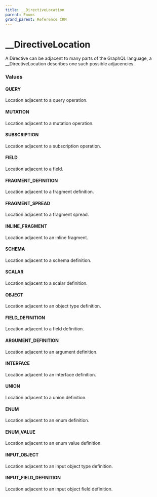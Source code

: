 ```yaml
---
title: __DirectiveLocation
parent: Enums
grand_parent: Reference CRM
---
```


# __DirectiveLocation

A Directive can be adjacent to many parts of the GraphQL language, a __DirectiveLocation describes one such possible adjacencies.

<h3 id="values">Values</h3>

  <h4 id="query" class="name anchored">QUERY</h4>

  <div class="description-wrapper">
   <p>Location adjacent to a query operation.</p>
  </div>

  <h4 id="mutation" class="name anchored">MUTATION</h4>

  <div class="description-wrapper">
   <p>Location adjacent to a mutation operation.</p>
  </div>

  <h4 id="subscription" class="name anchored">SUBSCRIPTION</h4>

  <div class="description-wrapper">
   <p>Location adjacent to a subscription operation.</p>
  </div>

  <h4 id="field" class="name anchored">FIELD</h4>

  <div class="description-wrapper">
   <p>Location adjacent to a field.</p>
  </div>

  <h4 id="fragment_definition" class="name anchored">FRAGMENT_DEFINITION</h4>

  <div class="description-wrapper">
   <p>Location adjacent to a fragment definition.</p>
  </div>

  <h4 id="fragment_spread" class="name anchored">FRAGMENT_SPREAD</h4>

  <div class="description-wrapper">
   <p>Location adjacent to a fragment spread.</p>
  </div>

  <h4 id="inline_fragment" class="name anchored">INLINE_FRAGMENT</h4>

  <div class="description-wrapper">
   <p>Location adjacent to an inline fragment.</p>
  </div>

  <h4 id="schema" class="name anchored">SCHEMA</h4>

  <div class="description-wrapper">
   <p>Location adjacent to a schema definition.</p>
  </div>

  <h4 id="scalar" class="name anchored">SCALAR</h4>

  <div class="description-wrapper">
   <p>Location adjacent to a scalar definition.</p>
  </div>

  <h4 id="object" class="name anchored">OBJECT</h4>

  <div class="description-wrapper">
   <p>Location adjacent to an object type definition.</p>
  </div>

  <h4 id="field_definition" class="name anchored">FIELD_DEFINITION</h4>

  <div class="description-wrapper">
   <p>Location adjacent to a field definition.</p>
  </div>

  <h4 id="argument_definition" class="name anchored">ARGUMENT_DEFINITION</h4>

  <div class="description-wrapper">
   <p>Location adjacent to an argument definition.</p>
  </div>

  <h4 id="interface" class="name anchored">INTERFACE</h4>

  <div class="description-wrapper">
   <p>Location adjacent to an interface definition.</p>
  </div>

  <h4 id="union" class="name anchored">UNION</h4>

  <div class="description-wrapper">
   <p>Location adjacent to a union definition.</p>
  </div>

  <h4 id="enum" class="name anchored">ENUM</h4>

  <div class="description-wrapper">
   <p>Location adjacent to an enum definition.</p>
  </div>

  <h4 id="enum_value" class="name anchored">ENUM_VALUE</h4>

  <div class="description-wrapper">
   <p>Location adjacent to an enum value definition.</p>
  </div>

  <h4 id="input_object" class="name anchored">INPUT_OBJECT</h4>

  <div class="description-wrapper">
   <p>Location adjacent to an input object type definition.</p>
  </div>

  <h4 id="input_field_definition" class="name anchored">INPUT_FIELD_DEFINITION</h4>

  <div class="description-wrapper">
   <p>Location adjacent to an input object field definition.</p>
  </div>

